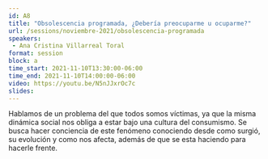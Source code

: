 ```yaml
---
id: A8
title: "Obsolescencia programada, ¿Debería preocuparme u ocuparme?"
url: /sessions/noviembre-2021/obsolescencia-programada
speakers:
 - Ana Cristina Villarreal Toral
format: session
block: a
time_start: 2021-11-10T13:30:00-06:00
time_end: 2021-11-10T14:00:00-06:00
video: https://youtu.be/N5nJJxrOc7c
slides:
---
```


Hablamos de un problema del que todos somos víctimas, ya que la misma dinámica social nos obliga a estar bajo una cultura del consumismo. Se busca hacer conciencia de este fenómeno conociendo desde como surgió, su evolución y como nos afecta, además de que se esta haciendo para hacerle frente.
